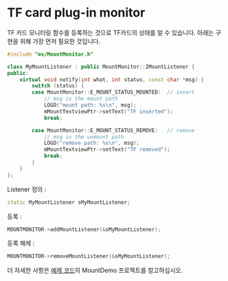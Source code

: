 # TF card plug-in monitor
 TF 카드 모니터링 함수를 등록하는 것으로 TF카드의 상태를 알 수 있습니다. 아래는 구현을 위해 가장 먼저 필요한 것입니다.

```c++
#include "os/MountMonitor.h"

class MyMountListener : public MountMonitor::IMountListener {
public:
	virtual void notify(int what, int status, const char *msg) {
		switch (status) {
		case MountMonitor::E_MOUNT_STATUS_MOUNTED:	// insert
			// msg is the mount path
			LOGD("mount path: %s\n", msg);
			mMountTextviewPtr->setText("TF inserted");
			break;

		case MountMonitor::E_MOUNT_STATUS_REMOVE:	// remove
			// msg is the unmount path
			LOGD("remove path: %s\n", msg);
			mMountTextviewPtr->setText("TF removed");
			break;
		}
	}
};
```
Listener 정의 :
```c++
static MyMountListener sMyMountListener;
```
등록 :
```c++
MOUNTMONITOR->addMountListener(&sMyMountListener);
```
등록 해제 :
```c++
MOUNTMONITOR->removeMountListener(&sMyMountListener);
```
더 자세한 사항은 [예제 코드](demo_download.md#demo_download)의 MountDemo 프로젝트를 참고하십시오.
